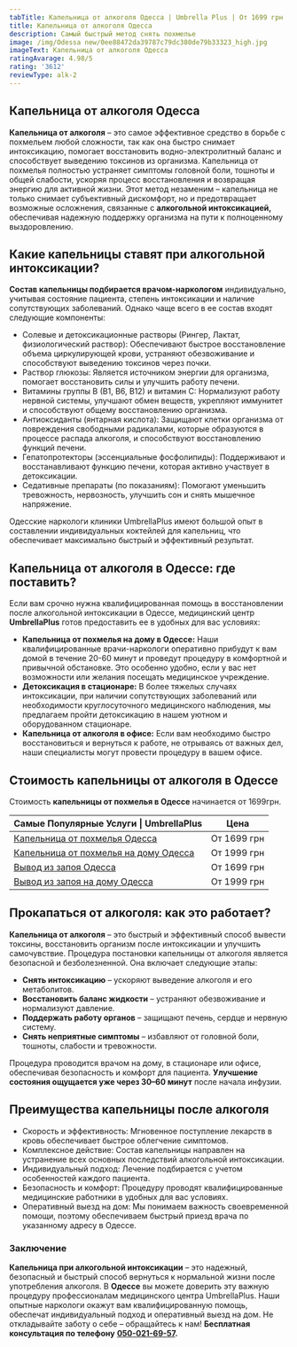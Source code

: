 ```yaml
---
tabTitle: Капельница от алкоголя Одесса | Umbrella Plus | От 1699 грн
title: Капельница от алкоголя Одесса
description: Самый быстрый метод снять похмелье
image: /img/Odessa new/0ee88472da39787c79dc380de79b33323_high.jpg
imageText: Капельница от алкоголя Одесса
ratingAvarage: 4.98/5
rating: '3612'
reviewType: alk-2
---
```


## Капельница от алкоголя Одесса

**Капельница от алкоголя** – это самое эффективное средство в борьбе с похмельем любой сложности, так как она быстро снимает интоксикацию, помогает восстановить водно-электролитный баланс и способствует выведению токсинов из организма. Капельница от похмелья полностью устраняет симптомы головной боли, тошноты и общей слабости, ускоряя процесс восстановления и возвращая энергию для активной жизни. Этот метод незаменим – капельница не только снимает субъективный дискомфорт, но и предотвращает возможные осложнения, связанные с **алкогольной интоксикацией,** обеспечивая надежную поддержку организма на пути к полноценному выздоровлению.

## Какие капельницы ставят при алкогольной интоксикации?  

**Состав капельницы подбирается врачом-наркологом** индивидуально, учитывая состояние пациента, степень интоксикации и наличие сопутствующих заболеваний. Однако чаще всего в ее состав входят следующие компоненты:

* Солевые и детоксикационные растворы (Рингер, Лактат, физиологический раствор): Обеспечивают быстрое восстановление объема циркулирующей крови, устраняют обезвоживание и способствуют выведению токсинов через почки.
* Раствор глюкозы: Является источником энергии для организма, помогает восстановить силы и улучшить работу печени.
* Витамины группы B (B1, B6, B12) и витамин C: Нормализуют работу нервной системы, улучшают обмен веществ, укрепляют иммунитет и способствуют общему восстановлению организма.
* Антиоксиданты (янтарная кислота): Защищают клетки организма от повреждения свободными радикалами, которые образуются в процессе распада алкоголя, и способствуют восстановлению функций печени.
* Гепатопротекторы (эссенциальные фосфолипиды): Поддерживают и восстанавливают функцию печени, которая активно участвует в детоксикации.
* Седативные препараты (по показаниям): Помогают уменьшить тревожность, нервозность, улучшить сон и снять мышечное напряжение.

Одесские наркологи клиники UmbrellaPlus имеют большой опыт в составлении индивидуальных коктейлей для капельниц, что обеспечивает максимально быстрый и эффективный результат.

## Капельница от алкоголя в Одессе: где поставить?

Если вам срочно нужна квалифицированная помощь в восстановлении после алкогольной интоксикации в Одессе, медицинский центр **UmbrellaPlus** готов предоставить ее в удобных для вас условиях:

* **Капельница от похмелья на дому в Одессе:** Наши квалифицированные врачи-наркологи оперативно прибудут к вам домой в течение 20-60 минут и проведут процедуру в комфортной и привычной обстановке. Это особенно удобно, если у вас нет возможности или желания посещать медицинское учреждение.
* **Детоксикация в стационаре:** В более тяжелых случаях интоксикации, при наличии сопутствующих заболеваний или необходимости круглосуточного медицинского наблюдения, мы предлагаем пройти детоксикацию в нашем уютном и оборудованном стационаре.
* **Капельница от алкоголя в офисе:** Если вам необходимо быстро восстановиться и вернуться к работе, не отрываясь от важных дел, наши специалисты могут провести процедуру в вашем офисе.

## Стоимость капельницы от алкоголя в Одессе

Стоимость **капельницы от похмелья в Одессе** начинается от 1699грн.

| Самые Популярные Услуги \| UmbrellaPlus                                                                    | Цена        |
| ---------------------------------------------------------------------------------------------------------- | ----------- |
| [Капельница от похмелья Одесса](https://umbrella-plus.com.ua/kapelnica-ot-alkogolia-od/)                   | От 1699 грн |
| [Капельница от похмелья на дому Одесса](https://umbrella-plus.com.ua/kapelnica-ot-alkogolizma-na-domy-od/) | От 1999 грн |
| [Вывод из запоя Одесса](https://umbrella-plus.com.ua/vivod-iz-zapoia-od/)                                  | От 1699 грн |
| [Вывод из запоя на дому Одесса](https://umbrella-plus.com.ua/vivod-iz-zapoia-na-domy-od/)                  | От 1999 грн |

## Прокапаться от алкоголя: как это работает?  

**Капельница от алкоголя** – это быстрый и эффективный способ вывести токсины, восстановить организм после интоксикации и улучшить самочувствие. Процедура постановки капельницы от алкоголя является безопасной и безболезненной. Она включает следующие этапы:

* **Снять интоксикацию** – ускоряют выведение алкоголя и его метаболитов.
* **Восстановить баланс жидкости** – устраняют обезвоживание и нормализуют давление.
* **Поддержать работу органов** – защищают печень, сердце и нервную систему.
* **Снять неприятные симптомы** – избавляют от головной боли, тошноты, слабости и тревожности.

Процедура проводится врачом на дому, в стационаре или офисе, обеспечивая безопасность и комфорт для пациента. **Улучшение состояния ощущается уже через 30–60 минут** после начала инфузии.

## Преимущества капельницы после алкоголя

* Скорость и эффективность: Мгновенное поступление лекарств в кровь обеспечивает быстрое облегчение симптомов.
* Комплексное действие: Состав капельницы направлен на устранение всех основных последствий алкогольной интоксикации.
* Индивидуальный подход: Лечение подбирается с учетом особенностей каждого пациента.
* Безопасность и комфорт: Процедуру проводят квалифицированные медицинские работники в удобных для вас условиях.
* Оперативный выезд на дом: Мы понимаем важность своевременной помощи, поэтому обеспечиваем быстрый приезд врача по указанному адресу в Одессе.

### Заключение  

**Капельница при алкогольной интоксикации** – это надежный, безопасный и быстрый способ вернуться к нормальной жизни после употребления алкоголя. В **Одессе** вы можете доверить эту важную процедуру профессионалам медицинского центра UmbrellaPlus. Наши опытные наркологи окажут вам квалифицированную помощь, обеспечат индивидуальный подход и оперативный выезд на дом. Не откладывайте заботу о себе – обращайтесь к нам!
**Бесплатная консультация по телефону** **[050-021-69-57](tel:0500216957).**
